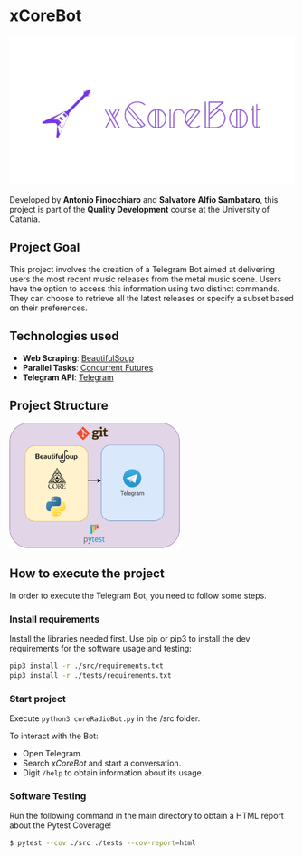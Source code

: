 # xCoreBot

<img src="./img/xcorebot_logo.png">

Developed by **Antonio Finocchiaro** and **Salvatore Alfio Sambataro**, this project is part of the **Quality Development** course at the University of Catania.

## Project Goal
This project involves the creation of a Telegram Bot aimed at delivering users the most recent music releases from the metal music scene.
Users have the option to access this information using two distinct commands.
They can choose to retrieve all the latest releases or specify a subset based on their preferences.

## Technologies used
<ul>
<li> <strong>Web Scraping</strong>: <a href="https://www.crummy.com/software/BeautifulSoup/bs4/doc/">BeautifulSoup</a>
<li> <strong>Parallel Tasks</strong>: <a href="https://docs.python.org/3/library/concurrent.futures.html">Concurrent Futures</a></li>
<li> <strong>Telegram API</strong>: <a href="https://core.telegram.org/bots/api">Telegram</a></li>
</ul>

## Project Structure
<img src="./img/xcorebot_pipe.png" width="60%">

## How to execute the project
In order to execute the Telegram Bot, you need to follow some steps.
### Install requirements
Install the libraries needed first.
Use pip or pip3 to install the dev requirements for the software usage and testing:

```bash
pip3 install -r ./src/requirements.txt
pip3 install -r ./tests/requirements.txt
```

### Start project
Execute <code>python3 coreRadioBot.py</code> in the /src folder.

To interact with the Bot:

<ul>
  <li>Open Telegram.</li>
  <li>Search <em>xCoreBot</em> and start a conversation.</li>
  <li>Digit <code>/help</code> to obtain information about its usage.</li>
</ul>

### Software Testing

Run the following command in the main directory to obtain a HTML report about the Pytest Coverage!

```bash
$ pytest --cov ./src ./tests --cov-report=html
```
